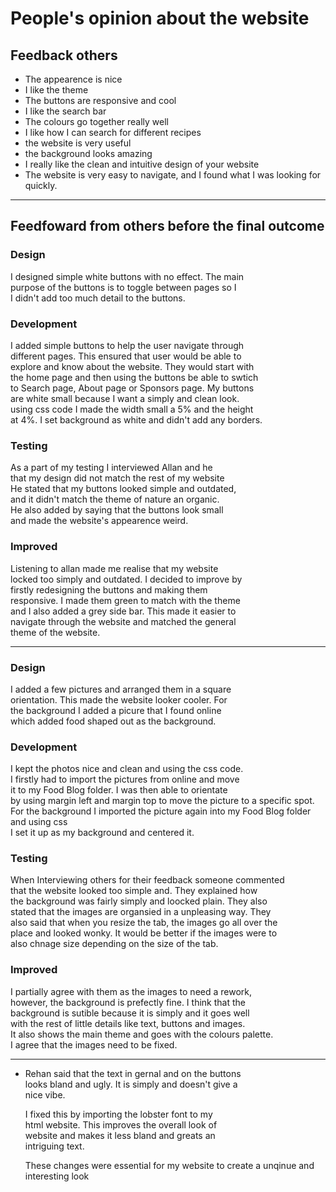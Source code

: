 # People's opinion about the website
## Feedback others
- The appearence is nice
- I like the theme
- The buttons are responsive and cool
- I like the search bar
- The colours go together really well
- I like how I can search for different recipes
- the website is very useful
- the background looks amazing
- I really like the clean and intuitive design of your website
- The website is very easy to navigate, and I found what I was looking for quickly.
_________________________________________________________________________________
## Feedfoward from others before the final outcome
### Design 
I designed simple white buttons with no effect. The main \
purpose of the buttons is to toggle between pages so I \
I didn't add too much detail to the buttons.

### Development
I added simple buttons to help the user navigate through \
different pages. This ensured that user would be able to \
explore and know about the website. They would start with \
the home page and then using the buttons be able to swtich \
to Search page, About page or Sponsors page. My buttons \
are white small because I want a simply and clean look. \
using css code I made the width small a 5% and the height \
at 4%. I set background as white and didn't add any borders.

### Testing
As a part of my testing I interviewed Allan and he \
that my design did not match the rest of my website \
He stated that my buttons looked simple and outdated, \
and it didn't match the theme of nature an organic. \
He also added by saying that the buttons look small \
and made the website's appearence weird.

### Improved
Listening to allan made me realise that my website \
locked too simply and outdated. I decided to improve by \
firstly redesigning the buttons and making them \
responsive. I made them green to match with the theme \
and I also added a grey side bar. This made it easier to \
navigate through the website and matched the general \
theme of the website.

----

### Design 
I added a few pictures and arranged them in a square \
orientation. This made the website looker cooler. For \
the background I added a picure that I found online \
which added food shaped out as the background.

### Development
I kept the photos nice and clean and using the css code. \
I firstly had to import the pictures from online and move \
it to my Food Blog folder. I was then able to orientate \
by using margin left and margin top to move the picture 
to a specific spot. For the background I imported the
picture again into my Food Blog folder and using css \
I set it up as my background and centered it.

### Testing
When Interviewing others for their feedback someone commented \
that the website looked too simple and. They explained how \
the background was fairly simply and loocked plain. They also \
stated that the images are organsied in a unpleasing way. They \
also said that when you resize the tab, the images go all over the \
place and looked wonky. It would be better if the images were to \
also chnage size depending on the size of the tab.

### Improved
I partially agree with them as the images to need a rework, \
however, the background is prefectly fine. I think that the \
background is sutible because it is simply and it goes well \
with the rest of little details like text, buttons and images. \
It also shows the main theme and goes with the colours palette. \
I agree that the images need to be fixed.

---------------------------------------------------------






- Rehan said that the text in gernal and on the buttons \
  looks bland and ugly. It is simply and doesn't give a \
  nice vibe.

  I fixed this by importing the lobster font to my \
  html website. This improves the overall look of \
  website and makes it less bland and greats an \
  intriguing text.

  These changes were essential for my website to create a
  unqinue and interesting look
  
